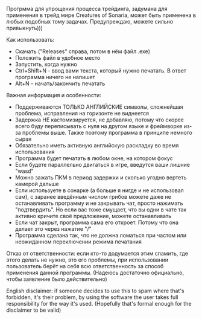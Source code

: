 Прогрмма для упрощения процесса трейдинга, задумана для применения в трейд мире Creatures of Sonaria, может быть применена в любых подобных тому задачах. Предупреждаю, можете сильно привыкнуть)))

Как использовать:
- Скачать ("Releases" справа, потом в нём файл .exe)
- Положить файл в удобное место
- Запустить, когда нужно
- Ctrl+Shift+N - ввод вами текста, который нужно печатать. В ответ программа ничего не напишет
- Alt+N - начать/закончить печатать

Важная информация и особенности:
- Поддерживаются ТОЛЬКО АНГЛИЙСКИЕ символы, сложнейшая проблема, исправления на горизонте не виднеется
- Задержка НЕ кастомизируется, не добавляю, потому что скорее всего буду переписывать с нуля на другом языке и фреймворке из-за проблемы выше. Также поэтому программа в принципе немного сырая
- Обязательно иметь активную английскую раскладку во время использования
- Программа будет печатать в любом окне, на котором фокус
- Если будете параллельно двигаться в игре, введутся ваши лишние "wasd"
- Можно зажать ПКМ в период задержки и сколько угодно вертеть камерой дальше
- Если используете в сонарке (а больше я нигде и не использовал сам), с заранее введённым числом грибов можете даже не останавливать программу и не закрывать чат, просто нажимать "подтвердить". Но если вас тоже смущает, что вы одни в чате так активно кричите своё предложение, можете останавливать
- Если чат закрыт, программа сама его откроет. Потому что она делает это через нажатие "/"
- Программа сделана так, что не должна ломаться при частом или неожиданном переключении режима печатания

Отказ от ответственности: если кто-то додумается этим спамить, где этого делать не нужно, это его проблемы, при использовании пользователь берёт на себя всю ответственность за способ применения данной программы. (Надеюсь достаточно официально, чтобы заявление было действительно)

English disclaimer: if someone decides to use this to spam where that's forbidden, it's their problem, by using the software the user takes full responsibility for the way it's used. (Hopefully that's formal enough for the disclaimer to be valid)